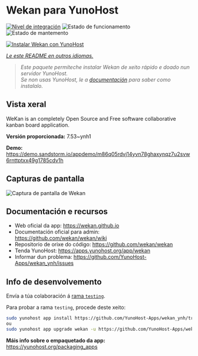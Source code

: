 <!--
NOTA: Este README foi creado automáticamente por <https://github.com/YunoHost/apps/tree/master/tools/readme_generator>
NON debe editarse manualmente.
-->

# Wekan para YunoHost

[![Nivel de integración](https://dash.yunohost.org/integration/wekan.svg)](https://ci-apps.yunohost.org/ci/apps/wekan/) ![Estado de funcionamento](https://ci-apps.yunohost.org/ci/badges/wekan.status.svg) ![Estado de mantemento](https://ci-apps.yunohost.org/ci/badges/wekan.maintain.svg)

[![Instalar Wekan con YunoHost](https://install-app.yunohost.org/install-with-yunohost.svg)](https://install-app.yunohost.org/?app=wekan)

*[Le este README en outros idiomas.](./ALL_README.md)*

> *Este paquete permíteche instalar Wekan de xeito rápido e doado nun servidor YunoHost.*  
> *Se non usas YunoHost, le a [documentación](https://yunohost.org/install) para saber como instalalo.*

## Vista xeral

WeKan is an completely Open Source and Free software collaborative kanban board application.


**Versión proporcionada:** 7.53~ynh1

**Demo:** <https://demo.sandstorm.io/appdemo/m86q05rdvj14yvn78ghaxynqz7u2svw6rnttptxx49g1785cdv1h>

## Capturas de pantalla

![Captura de pantalla de Wekan](./doc/screenshots/screenshot.jpg)

## Documentación e recursos

- Web oficial da app: <https://wekan.github.io>
- Documentación oficial para admin: <https://github.com/wekan/wekan/wiki>
- Repositorio de orixe do código: <https://github.com/wekan/wekan>
- Tenda YunoHost: <https://apps.yunohost.org/app/wekan>
- Informar dun problema: <https://github.com/YunoHost-Apps/wekan_ynh/issues>

## Info de desenvolvemento

Envía a túa colaboración á [rama `testing`](https://github.com/YunoHost-Apps/wekan_ynh/tree/testing).

Para probar a rama `testing`, procede deste xeito:

```bash
sudo yunohost app install https://github.com/YunoHost-Apps/wekan_ynh/tree/testing --debug
ou
sudo yunohost app upgrade wekan -u https://github.com/YunoHost-Apps/wekan_ynh/tree/testing --debug
```

**Máis info sobre o empaquetado da app:** <https://yunohost.org/packaging_apps>
